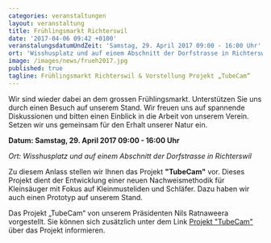 ```yaml
---
categories: veranstaltungen
layout: veranstaltung
title: Frühlingsmarkt Richterswil
date: '2017-04-06 09:42 +0100'
veranstalungsdatumUndZeit: 'Samstag, 29. April 2017 09:00 - 16:00 Uhr'
ort: 'Wisshusplatz und auf einem Abschnitt der Dorfstrasse in Richterswil'
image: /images/news/frueh2017.jpg
published: true
tagline: Frühlingsmarkt Richterswil & Vorstellung Projekt „TubeCam“
---
```


Wir sind wieder dabei an dem grossen Frühlingsmarkt. Unterstützen Sie uns durch einen Besuch auf unserem Stand. Wir freuen uns auf spannende Diskussionen und bitten einen Einblick in die Arbeit von unserem Verein. Setzen wir uns gemeinsam für den Erhalt unserer Natur ein.

**Datum: Samstag, 29. April 2017 09:00 - 16:00 Uhr**

_Ort: Wisshusplatz und auf einem Abschnitt der Dorfstrasse in Richterswil_

Zu diesem Anlass stellen wir Ihnen das Projekt **"TubeCam"** vor.
Dieses Projekt dient der Entwicklung einer neuen Nachweismethodik für Kleinsäuger mit Fokus auf Kleinmusteliden und Schläfer. Dazu haben wir auch einen Prototyp auf unserem Stand.

Das Projekt „TubeCam“ von unserem Präsidenten Nils Ratnaweera vorgestellt.
Sie können sich zusätzlich unter  dem Link [Projekt "TubeCam"](https://www.zhaw.ch/de/lsfm/institute-zentren/iunr/integrative-oekologie/wildtiermanagement/referenzprojekte/tubecam/) über das Projekt informieren.
